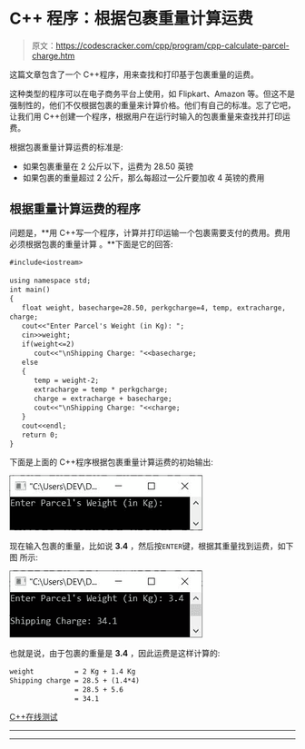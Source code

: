 # C++ 程序：根据包裹重量计算运费

> 原文：<https://codescracker.com/cpp/program/cpp-calculate-parcel-charge.htm>

这篇文章包含了一个 C++程序，用来查找和打印基于包裹重量的运费。

这种类型的程序可以在电子商务平台上使用，如 Flipkart、Amazon 等。但这不是强制性的，他们不仅根据包裹的重量来计算价格。他们有自己的标准。忘了它吧，让我们用 C++创建一个程序，根据用户在运行时输入的包裹重量来查找并打印运费。

根据包裹重量计算运费的标准是:

*   如果包裹重量在 2 公斤以下，运费为 28.50 英镑
*   如果包裹的重量超过 2 公斤，那么每超过一公斤要加收 4 英镑的费用

## 根据重量计算运费的程序

问题是，**用 C++写一个程序，计算并打印运输一个包裹需要支付的费用。费用必须根据包裹的重量计算 。**下面是它的回答:

```
#include<iostream>

using namespace std;
int main()
{
   float weight, basecharge=28.50, perkgcharge=4, temp, extracharge, charge;
   cout<<"Enter Parcel's Weight (in Kg): ";
   cin>>weight;
   if(weight<=2)
      cout<<"\nShipping Charge: "<<basecharge;
   else
   {
      temp = weight-2;
      extracharge = temp * perkgcharge;
      charge = extracharge + basecharge;
      cout<<"\nShipping Charge: "<<charge;
   }
   cout<<endl;
   return 0;
}
```

下面是上面的 C++程序根据包裹重量计算运费的初始输出:

![c++ program calculate shipping charge](img/95437a33b98cafe15a4fe3c2adfa5fcf.png)

现在输入包裹的重量，比如说 **3.4** ，然后按`ENTER`键，根据其重量找到运费，如下图 所示:

![c++ calculate shipping charge based on parcel weight](img/57f836f9fe7ea908b6bde536ea467030.png)

也就是说，由于包裹的重量是 **3.4** ，因此运费是这样计算的:

```
weight          = 2 Kg + 1.4 Kg
Shipping charge = 28.5 + (1.4*4)
                = 28.5 + 5.6
                = 34.1
```

[C++在线测试](/exam/showtest.php?subid=3)

* * *

* * *